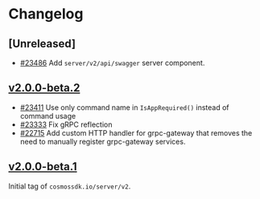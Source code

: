 <!--
Guiding Principles:

Changelogs are for humans, not machines.
There should be an entry for every single version.
The same types of changes should be grouped.
Versions and sections should be linkable.
The latest version comes first.
The release date of each version is displayed.
Mention whether you follow Semantic Versioning.

Usage:

Change log entries are to be added to the Unreleased section from newest to oldest.
Each entry must include the Github issue reference in the following format:

* [#<issue-number>] Changelog message.

-->

# Changelog

## [Unreleased]

* [#23486](https://github.com/cosmos/cosmos-sdk/pull/23486) Add `server/v2/api/swagger` server component.

## [v2.0.0-beta.2](https://github.com/cosmos/cosmos-sdk/releases/tag/server/v2.0.0-beta.2)

* [#23411](https://github.com/cosmos/cosmos-sdk/pull/23411) Use only command name in `IsAppRequired()` instead of command usage
* [#23333](https://github.com/cosmos/cosmos-sdk/pull/23333) Fix gRPC reflection
* [#22715](https://github.com/cosmos/cosmos-sdk/pull/22941) Add custom HTTP handler for grpc-gateway that removes the need to manually register grpc-gateway services.

## [v2.0.0-beta.1](https://github.com/cosmos/cosmos-sdk/releases/tag/server/v2.0.0-beta.1)

Initial tag of `cosmossdk.io/server/v2`.
